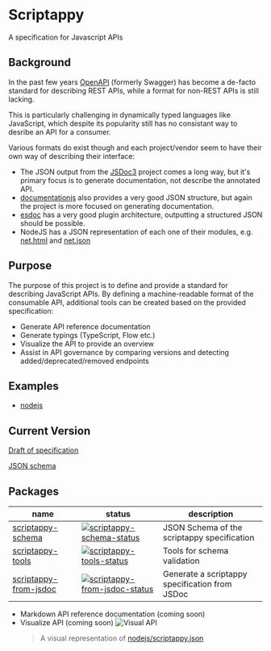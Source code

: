 # Scriptappy

A specification for Javascript APIs

## Background

In the past few years [OpenAPI](https://github.com/OAI/OpenAPI-Specification) (formerly Swagger) has become a de-facto standard for describing REST APIs, while a format for non-REST APIs is still lacking.

This is particularly challenging in dynamically typed languages like JavaScript, which despite its popularity still has no consistant way to desribe an API for a consumer.

Various formats do exist though and each project/vendor seem to have their own way of describing their interface:

- The JSON output from the [JSDoc3](https://github.com/jsdoc3/jsdoc) project comes a long way, but it's primary focus is to generate documentation, not describe the annotated API.
- [documentationjs](https://github.com/documentationjs/documentation) also provides a very good JSON structure, but again the project is more focused on generating documentation.
- [esdoc](https://github.com/esdoc/esdoc) has a very good plugin architecture, outputting a structured JSON should be possible.
- NodeJS has a JSON representation of each one of their modules, e.g. [net.html](https://nodejs.org/api/net.html) and [net.json](https://nodejs.org/api/net.json)

## Purpose

The purpose of this project is to define and provide a standard for describing JavaScript APIs. By defining a machine-readable format of the consumable API, additional tools can be created based on the provided specification:

- Generate API reference documentation
- Generate typings (TypeScript, Flow etc.)
- Visualize the API to provide an overview
- Assist in API governance by comparing versions and detecting added/deprecated/removed endpoints

## Examples

- [nodejs](./packages/scriptappy-from-jsdoc/examples/nodejs)

## Current Version

[Draft of specification](./packages/scriptappy-schema/specification.md)

[JSON schema](./packages/scriptappy-schema/schema.json)

## Packages

| name | status | description |
|---|---|---|
| [scriptappy-schema]       | [![scriptappy-schema-status]][scriptappy-schema-npm]  | JSON Schema of the scriptappy specification |
| [scriptappy-tools]        | [![scriptappy-tools-status]][scriptappy-tools-npm]  | Tools for schema validation |
| [scriptappy-from-jsdoc]   | [![scriptappy-from-jsdoc-status]][scriptappy-from-jsdoc-npm]  | Generate a scriptappy specification from JSDoc |

[scriptappy-schema]: https://github.com/miralemd/scriptappy/tree/master/packages/scriptappy-schema
[scriptappy-tools]: https://github.com/miralemd/scriptappy/tree/master/packages/scriptappy-tools
[scriptappy-from-jsdoc]: https://github.com/miralemd/scriptappy/tree/master/packages/scriptappy-from-jsdoc

[scriptappy-schema-status]: https://img.shields.io/npm/v/scriptappy-schema.svg
[scriptappy-tools-status]: https://img.shields.io/npm/v/scriptappy-tools.svg
[scriptappy-from-jsdoc-status]: https://img.shields.io/npm/v/scriptappy-from-jsdoc.svg

[scriptappy-schema-npm]: https://npmjs.com/package/scriptappy-schema
[scriptappy-tools-npm]: https://npmjs.com/package/scriptappy-tools
[scriptappy-from-jsdoc-npm]: https://npmjs.com/package/scriptappy-from-jsdoc

- Markdown API reference documentation (coming soon)
- Visualize API (coming soon)
    ![Visual API](./assets/visual.png)
    > A visual representation of [nodejs/scriptappy.json](./packages/scriptappy-from-jsdoc/examples/nodejs/scriptappy.json)
